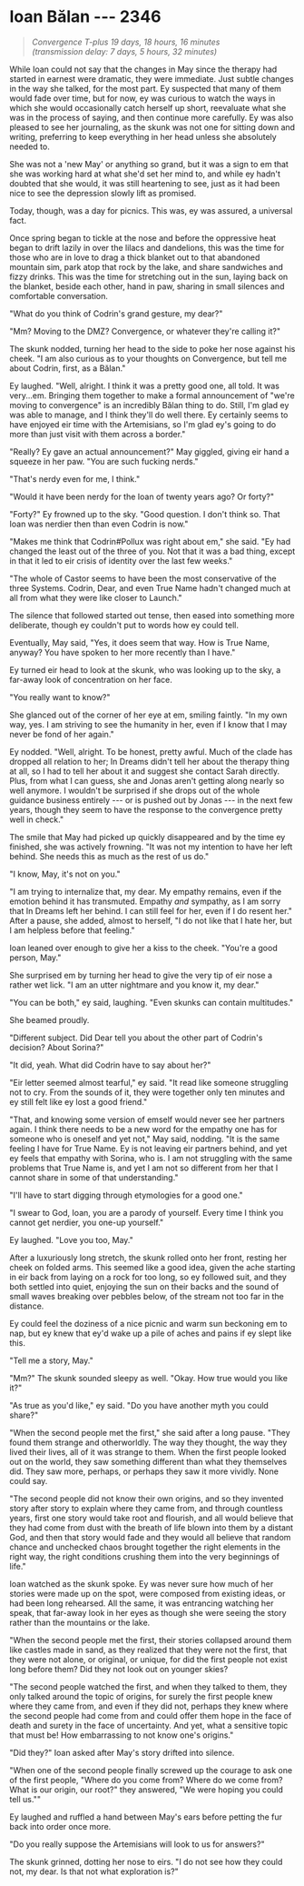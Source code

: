 # Ioan Bălan --- 2346

> *Convergence T-plus 19 days, 18 hours, 16 minutes*  
> *(transmission delay: 7 days, 5 hours, 32 minutes)*

While Ioan could not say that the changes in May since the therapy had started in earnest were dramatic, they were immediate. Just subtle changes in the way she talked, for the most part. Ey suspected that many of them would fade over time, but for now, ey was curious to watch the ways in which she would occasionally catch herself up short, reevaluate what she was in the process of saying, and then continue more carefully. Ey was also pleased to see her journaling, as the skunk was not one for sitting down and writing, preferring to keep everything in her head unless she absolutely needed to.

She was not a 'new May' or anything so grand, but it was a sign to em that she was working hard at what she'd set her mind to, and while ey hadn't doubted that she would, it was still heartening to see, just as it had been nice to see the depression slowly lift as promised.

Today, though, was a day for picnics. This was, ey was assured, a universal fact.

Once spring began to tickle at the nose and before the oppressive heat began to drift lazily in over the lilacs and dandelions, this was the time for those who are in love to drag a thick blanket out to that abandoned mountain sim, park atop that rock by the lake, and share sandwiches and fizzy drinks. This was the time for stretching out in the sun, laying back on the blanket, beside each other, hand in paw, sharing in small silences and comfortable conversation.

"What do you think of Codrin's grand gesture, my dear?"

"Mm? Moving to the DMZ? Convergence, or whatever they're calling it?"

The skunk nodded, turning her head to the side to poke her nose against his cheek. "I am also curious as to your thoughts on Convergence, but tell me about Codrin, first, as a Bălan."

Ey laughed. "Well, alright. I think it was a pretty good one, all told. It was very...em. Bringing them together to make a formal announcement of "we're moving to convergence" is an incredibly Bălan thing to do. Still, I'm glad ey was able to manage, and I think they'll do well there. Ey certainly seems to have enjoyed eir time with the Artemisians, so I'm glad ey's going to do more than just visit with them across a border."

"Really? Ey gave an actual announcement?" May giggled, giving eir hand a squeeze in her paw. "You are such fucking nerds."

"That's nerdy even for me, I think."

"Would it have been nerdy for the Ioan of twenty years ago? Or forty?"

"Forty?" Ey frowned up to the sky. "Good question. I don't think so. That Ioan was nerdier then than even Codrin is now."

"Makes me think that Codrin#Pollux was right about em," she said. "Ey had changed the least out of the three of you. Not that it was a bad thing, except in that it led to eir crisis of identity over the last few weeks."

"The whole of Castor seems to have been the most conservative of the three Systems. Codrin, Dear, and even True Name hadn't changed much at all from what they were like closer to Launch."

The silence that followed started out tense, then eased into something more deliberate, though ey couldn't put to words how ey could tell.

Eventually, May said, "Yes, it does seem that way. How is True Name, anyway? You have spoken to her more recently than I have."

Ey turned eir head to look at the skunk, who was looking up to the sky, a far-away look of concentration on her face.

"You really want to know?"

She glanced out of the corner of her eye at em, smiling faintly. "In my own way, yes. I am striving to see the humanity in her, even if I know that I may never be fond of her again."

Ey nodded. "Well, alright. To be honest, pretty awful. Much of the clade has dropped all relation to her; In Dreams didn't tell her about the therapy thing at all, so I had to tell her about it and suggest she contact Sarah directly. Plus, from what I can guess, she and Jonas aren't getting along nearly so well anymore. I wouldn't be surprised if she drops out of the whole guidance business entirely --- or is pushed out by Jonas --- in the next few years, though they seem to have the response to the convergence pretty well in check."

The smile that May had picked up quickly disappeared and by the time ey finished, she was actively frowning. "It was not my intention to have her left behind. She needs this as much as the rest of us do."

"I know, May, it's not on you."

"I am trying to internalize that, my dear. My empathy remains, even if the emotion behind it has transmuted. Empathy *and* sympathy, as I am sorry that In Dreams left her behind. I can still feel for her, even if I do resent her." After a pause, she added, almost to herself, "I do not like that I hate her, but I am helpless before that feeling."

Ioan leaned over enough to give her a kiss to the cheek. "You're a good person, May."

She surprised em by turning her head to give the very tip of eir nose a rather wet lick. "I am an utter nightmare and you know it, my dear."

"You can be both," ey said, laughing. "Even skunks can contain multitudes."

She beamed proudly.

"Different subject. Did Dear tell you about the other part of Codrin's decision? About Sorina?"

"It did, yeah. What did Codrin have to say about her?"

"Eir letter seemed almost tearful," ey said. "It read like someone struggling not to cry. From the sounds of it, they were together only ten minutes and ey still felt like ey lost a good friend."

"That, and knowing some version of emself would never see her partners again. I think there needs to be a new word for the empathy one has for someone who is oneself and yet not," May said, nodding. "It is the same feeling I have for True Name. Ey is not leaving eir partners behind, and yet ey feels that empathy with Sorina, who is. I am not struggling with the same problems that True Name is, and yet I am not so different from her that I cannot share in some of that understanding."

"I'll have to start digging through etymologies for a good one."

"I swear to God, Ioan, you are a parody of yourself. Every time I think you cannot get nerdier, you one-up yourself."

Ey laughed. "Love you too, May."

After a luxuriously long stretch, the skunk rolled onto her front, resting her cheek on folded arms. This seemed like a good idea, given the ache starting in eir back from laying on a rock for too long, so ey followed suit, and they both settled into quiet, enjoying the sun on their backs and the sound of small waves breaking over pebbles below, of the stream not too far in the distance.

Ey could feel the doziness of a nice picnic and warm sun beckoning em to nap, but ey knew that ey'd wake up a pile of aches and pains if ey slept like this.

"Tell me a story, May."

"Mm?" The skunk sounded sleepy as well. "Okay. How true would you like it?"

"As true as you'd like," ey said. "Do you have another myth you could share?"

"When the second people met the first," she said after a long pause. "They found them strange and otherworldly. The way they thought, the way they lived their lives, all of it was strange to them. When the first people looked out on the world, they saw something different than what they themselves did. They saw more, perhaps, or perhaps they saw it more vividly. None could say.

"The second people did not know their own origins, and so they invented story after story to explain where they came from, and through countless years, first one story would take root and flourish, and all would believe that they had come from dust with the breath of life blown into them by a distant God, and then that story would fade and they would all believe that random chance and unchecked chaos brought together the right elements in the right way, the right conditions crushing them into the very beginnings of life."

Ioan watched as the skunk spoke. Ey was never sure how much of her stories were made up on the spot, were composed from existing ideas, or had been long rehearsed. All the same, it was entrancing watching her speak, that far-away look in her eyes as though she were seeing the story rather than the mountains or the lake.

"When the second people met the first, their stories collapsed around them like castles made in sand, as they realized that they were not the first, that they were not alone, or original, or unique, for did the first people not exist long before them? Did they not look out on younger skies?

"The second people watched the first, and when they talked to them, they only talked around the topic of origins, for surely the first people knew where they came from, and even if they did not, perhaps they knew where the second people had come from and could offer them hope in the face of death and surety in the face of uncertainty. And yet, what a sensitive topic that must be! How embarrassing to not know one's origins."

"Did they?" Ioan asked after May's story drifted into silence.

"When one of the second people finally screwed up the courage to ask one of the first people, "Where do you come from? Where do we come from? What is our origin, our root?" they answered, "We were hoping you could tell us.""

Ey laughed and ruffled a hand between May's ears before petting the fur back into order once more.

"Do you really suppose the Artemisians will look to us for answers?"

The skunk grinned, dotting her nose to eirs. "I do not see how they could not, my dear. Is that not what exploration is?"

